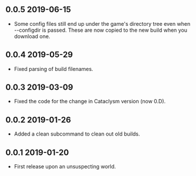 ## 0.0.5  2019-06-15

* Some config files still end up under the game's directory tree even when
  --configdir is passed. These are now copied to the new build when you
  download one.


## 0.0.4  2019-05-29

* Fixed parsing of build filenames.


## 0.0.3  2019-03-09

* Fixed the code for the change in Cataclysm version (now 0.D).


## 0.0.2  2019-01-26

* Added a clean subcommand to clean out old builds.


## 0.0.1  2019-01-20

* First release upon an unsuspecting world.
